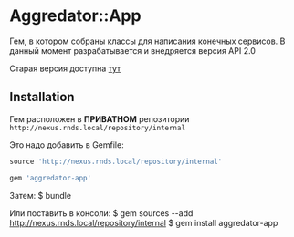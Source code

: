 # Aggredator::App

Гем, в котором собраны классы для написания конечных сервисов. В данный момент разрабатывается и внедряется версия API 2.0

Старая версия доступна [тут](https://br.rnds.pro/aggredator/gems/app/-/tree/v1)

## Installation

Гем расположен в **ПРИВАТНОМ** репозитории `http://nexus.rnds.local/repository/internal`

Это надо добавить в Gemfile:

```ruby
source 'http://nexus.rnds.local/repository/internal'

gem 'aggredator-app'
```

Затем:
  $ bundle

Или поставить в консоли:
  $ gem sources --add http://nexus.rnds.local/repository/internal
  $ gem install aggredator-app

